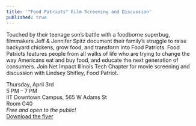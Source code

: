 ```yaml
---
title: '"Food Patriots" Film Screening and Discussion'
published: true
---
```


Touched by their teenage son’s battle with a foodborne superbug, filmmakers Jeff & Jennifer Spitz document their family’s struggle to raise backyard chickens, grow food, and transform into Food Patriots. Food Patriots features people from all walks of life who are trying to change the way Americans eat and buy food, and educate the next generation of consumers. Join Net Impact Illinois Tech Chapter for movie screening and discussion with Lindsey Shifley, Food Patriot.

Thursday, April 3rd<br />
5 PM – 7 PM<br />
IIT Downtown Campus, 565 W Adams St<br />
Room C40<br />
*Free and open to the public!*<br />
[Download the flyer](docs/foodpatriots_flyer.pdf)
